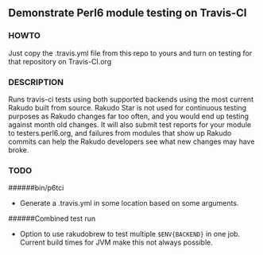## Demonstrate Perl6 module testing on Travis-CI

### HOWTO

Just copy the .travis.yml file from this repo to yours and turn on testing for that repository on Travis-CI.org

### DESCRIPTION

Runs travis-ci tests using both supported backends using the most current Rakudo built from source. Rakudo Star is not used for continuous testing purposes as Rakudo changes far too often, and you would end up testing against month old changes. It will also submit test reports for your module to testers.perl6.org, and failures from modules that show up Rakudo commits can help the Rakudo developers see what new changes may have broke.

### TODO

######bin/p6tci

* Generate a .travis.yml in some location based on some arguments.

######Combined test run

* Option to use rakudobrew to test multiple `$ENV{BACKEND}` in one job. Current build times for JVM make this not always possible.
